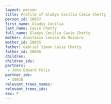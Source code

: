 ```yaml
---
layout: person
title: Profile of Gladys Cecilia Casie Chetty
person_id: I0837
first_name: Gladys Cecilia
last_name: Casie Chetty
full_name: Gladys Cecilia Casie Chetty
mother: Anastasia Louisa de Rosairo
mother_id: I0835
father: Gabriel Simon Casie Chetty
father_id: I0836
children:
children_ids:
partners:
 - John Edward Felix
partner_ids:
 - I0838
relevant_trees_names:
relevant_trees_ids:
sex: F
---
```


